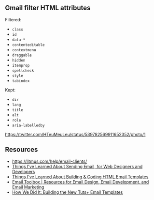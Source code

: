 ## Gmail filter HTML attributes

Filtered:

- `class`
- `id`
- `data-*`
- `contenteditable`
- `contextmenu`
- `draggable`
- `hidden`
- `itemprop`
- `spellcheck`
- `style`
- `tabindex`

Kept:

- `dir`
- `lang`
- `title`
- `alt`
- `role`
- `aria-labelledby`

https://twitter.com/HTeuMeuLeu/status/539782569911652352/photo/1

## Resources

- https://litmus.com/help/email-clients/
- [Things I've Learned About Sending Email, for Web Designers and Developers](http://www.leemunroe.com/sending-email-designers-developers/)
- [Things I've Learned About Building & Coding HTML Email Templates](http://www.leemunroe.com/building-html-email/)
- [Email Toolbox | Resources for Email Design, Email Development, and Email Marketing](http://email-toolbox.com/)
- [How We Did It: Building the New Tuts+ Email Templates](http://webdesign.tutsplus.com/articles/how-we-did-it-building-the-new-tuts-email-templates--cms-26680)